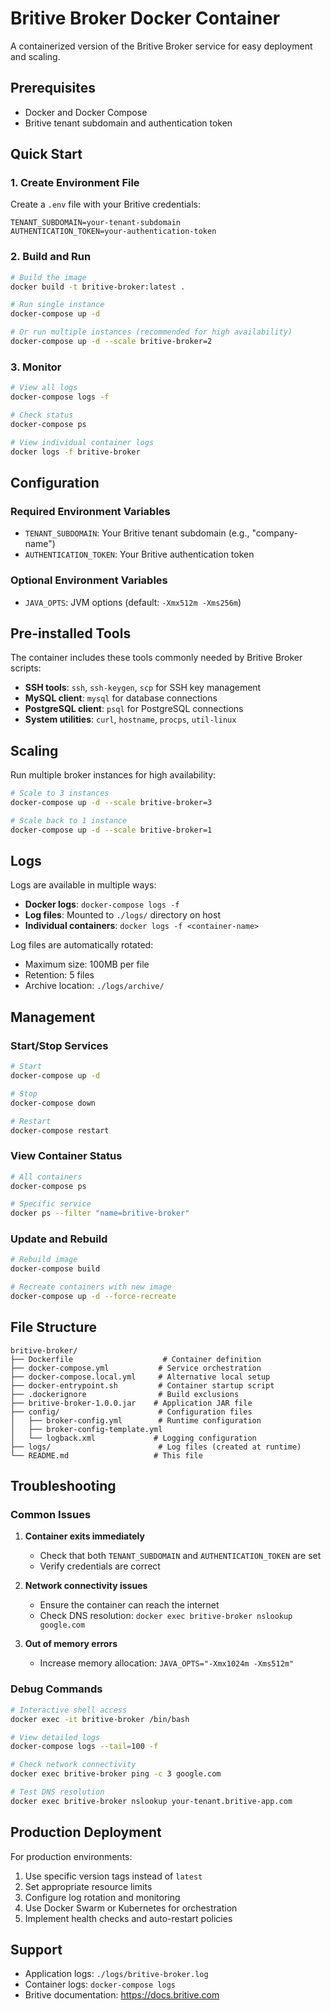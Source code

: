 # Britive Broker Docker Container

A containerized version of the Britive Broker service for easy deployment and scaling.

## Prerequisites

- Docker and Docker Compose
- Britive tenant subdomain and authentication token

## Quick Start

### 1. Create Environment File

Create a `.env` file with your Britive credentials:

```env
TENANT_SUBDOMAIN=your-tenant-subdomain
AUTHENTICATION_TOKEN=your-authentication-token
```

### 2. Build and Run

```bash
# Build the image
docker build -t britive-broker:latest .

# Run single instance
docker-compose up -d

# Or run multiple instances (recommended for high availability)
docker-compose up -d --scale britive-broker=2
```

### 3. Monitor

```bash
# View all logs
docker-compose logs -f

# Check status
docker-compose ps

# View individual container logs
docker logs -f britive-broker
```

## Configuration

### Required Environment Variables

- `TENANT_SUBDOMAIN`: Your Britive tenant subdomain (e.g., "company-name")
- `AUTHENTICATION_TOKEN`: Your Britive authentication token

### Optional Environment Variables

- `JAVA_OPTS`: JVM options (default: `-Xmx512m -Xms256m`)

## Pre-installed Tools

The container includes these tools commonly needed by Britive Broker scripts:

- **SSH tools**: `ssh`, `ssh-keygen`, `scp` for SSH key management
- **MySQL client**: `mysql` for database connections
- **PostgreSQL client**: `psql` for PostgreSQL connections
- **System utilities**: `curl`, `hostname`, `procps`, `util-linux`

## Scaling

Run multiple broker instances for high availability:

```bash
# Scale to 3 instances
docker-compose up -d --scale britive-broker=3

# Scale back to 1 instance
docker-compose up -d --scale britive-broker=1
```

## Logs

Logs are available in multiple ways:

- **Docker logs**: `docker-compose logs -f`
- **Log files**: Mounted to `./logs/` directory on host
- **Individual containers**: `docker logs -f <container-name>`

Log files are automatically rotated:
- Maximum size: 100MB per file
- Retention: 5 files
- Archive location: `./logs/archive/`

## Management

### Start/Stop Services

```bash
# Start
docker-compose up -d

# Stop
docker-compose down

# Restart
docker-compose restart
```

### View Container Status

```bash
# All containers
docker-compose ps

# Specific service
docker ps --filter "name=britive-broker"
```

### Update and Rebuild

```bash
# Rebuild image
docker-compose build

# Recreate containers with new image
docker-compose up -d --force-recreate
```

## File Structure

```
britive-broker/
├── Dockerfile                    # Container definition
├── docker-compose.yml           # Service orchestration
├── docker-compose.local.yml     # Alternative local setup
├── docker-entrypoint.sh         # Container startup script
├── .dockerignore                # Build exclusions
├── britive-broker-1.0.0.jar    # Application JAR file
├── config/                      # Configuration files
│   ├── broker-config.yml        # Runtime configuration
│   ├── broker-config-template.yml
│   └── logback.xml             # Logging configuration
├── logs/                        # Log files (created at runtime)
└── README.md                   # This file
```

## Troubleshooting

### Common Issues

1. **Container exits immediately**
   - Check that both `TENANT_SUBDOMAIN` and `AUTHENTICATION_TOKEN` are set
   - Verify credentials are correct

2. **Network connectivity issues**
   - Ensure the container can reach the internet
   - Check DNS resolution: `docker exec britive-broker nslookup google.com`

3. **Out of memory errors**
   - Increase memory allocation: `JAVA_OPTS="-Xmx1024m -Xms512m"`

### Debug Commands

```bash
# Interactive shell access
docker exec -it britive-broker /bin/bash

# View detailed logs
docker-compose logs --tail=100 -f

# Check network connectivity
docker exec britive-broker ping -c 3 google.com

# Test DNS resolution
docker exec britive-broker nslookup your-tenant.britive-app.com
```

## Production Deployment

For production environments:

1. Use specific version tags instead of `latest`
2. Set appropriate resource limits
3. Configure log rotation and monitoring
4. Use Docker Swarm or Kubernetes for orchestration
5. Implement health checks and auto-restart policies

## Support

- Application logs: `./logs/britive-broker.log`
- Container logs: `docker-compose logs`
- Britive documentation: https://docs.britive.com